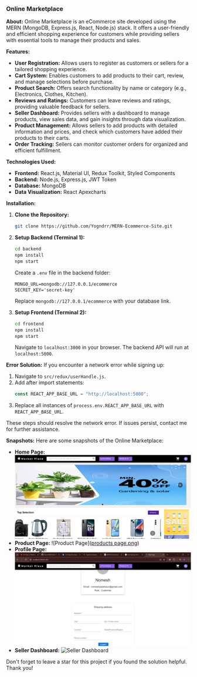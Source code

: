 ### Online Marketplace

**About:**
Online Marketplace is an eCommerce site developed using the MERN (MongoDB, Express.js, React, Node.js) stack. It offers a user-friendly and efficient shopping experience for customers while providing sellers with essential tools to manage their products and sales.

**Features:**
- **User Registration:** Allows users to register as customers or sellers for a tailored shopping experience.
- **Cart System:** Enables customers to add products to their cart, review, and manage selections before purchase.
- **Product Search:** Offers search functionality by name or category (e.g., Electronics, Clothes, Kitchen).
- **Reviews and Ratings:** Customers can leave reviews and ratings, providing valuable feedback for sellers.
- **Seller Dashboard:** Provides sellers with a dashboard to manage products, view sales data, and gain insights through data visualization.
- **Product Management:** Allows sellers to add products with detailed information and prices, and check which customers have added their products to their carts.
- **Order Tracking:** Sellers can monitor customer orders for organized and efficient fulfillment.

**Technologies Used:**
- **Frontend:** React.js, Material UI, Redux Toolkit, Styled Components
- **Backend:** Node.js, Express.js, JWT Token
- **Database:** MongoDB
- **Data Visualization:** React Apexcharts

**Installation:**

1. **Clone the Repository:**
   ```bash
   git clone https://github.com/Yogndrr/MERN-Ecommerce-Site.git
   ```
2. **Setup Backend (Terminal 1):**
   ```bash
   cd backend
   npm install
   npm start
   ```
   Create a `.env` file in the backend folder:
   ```env
   MONGO_URL=mongodb://127.0.0.1/ecommerce
   SECRET_KEY='secret-key'
   ```
   Replace `mongodb://127.0.0.1/ecommerce` with your database link.

3. **Setup Frontend (Terminal 2):**
   ```bash
   cd frontend
   npm install
   npm start
   ```
   Navigate to `localhost:3000` in your browser. The backend API will run at `localhost:5000`.

**Error Solution:**
If you encounter a network error while signing up:
1. Navigate to `src/redux/userHandle.js`.
2. Add after import statements:
   ```js
   const REACT_APP_BASE_URL = "http://localhost:5000";
   ```
3. Replace all instances of `process.env.REACT_APP_BASE_URL` with `REACT_APP_BASE_URL`.

These steps should resolve the network error. If issues persist, contact me for further assistance.

**Snapshots:**
Here are some snapshots of the Online Marketplace:
- **Home Page:** ![Home Page](homepage.png)
- **Product Page:** ![Product Page]([products page.png](https://github.com/Nomesh88/Online-MarketPlace/blob/main/products%20page.png))
- **Profile Page:** ![Cart Page](profilepage.png)
- **Seller Dashboard:** ![Seller Dashboard]([link-to-snapshot](https://github.com/Nomesh88/Online-MarketPlace/blob/main/sellerdashboard.png))

Don't forget to leave a star for this project if you found the solution helpful. Thank you!
